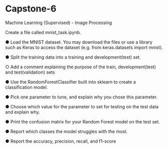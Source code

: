 # Capstone-6
Machine Learning (Supervised) - Image Processing

Create a file called mnist_task.ipynb.

● Load the MNIST dataset. You may download the files or use a library such
as Keras to access the dataset (e.g. from keras.datasets import mnist).

● Split the training data into a training and development(test) set.

○ Add a comment explaining the purpose of the train,
development(test) and test(validation) sets

● Use the RandomForestClassifier built into sklearn to create a classification
model.

● Pick one parameter to tune, and explain why you chose this parameter.

● Choose which value for the parameter to set for testing on the test data and
explain why.

● Print the confusion matrix for your Random Forest model on the test set.

● Report which classes the model struggles with the most.

● Report the accuracy, precision, recall, and f1-score
